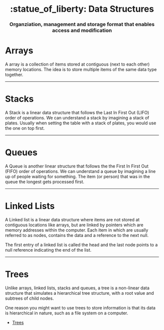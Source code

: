 <h1 align="center">
   :statue_of_liberty:  Data Structures
</h1>

<h3 align="center">
	Organziation, management and storage format that enables access and modification
</h3>

# Arrays

A array is a collection of items stored at contiguous (next to each other) memory locations. The idea is to store multiple items of the same data type together. 

___


# Stacks

A Stack is a linear data structure that follows the Last In First Out (LIFO) order of operations. We can understand a stack by imagining a stack of plates. Usually when setting the table with a stack of plates, you would use the one on top first.

___

# Queues

A Queue is another linear structure that follows the the First In First Out (FIFO) order of operations. We can understand a queue by imagining a line up of people waiting for something. The item (or person) that was in the queue the longest gets processed first.

___

# Linked Lists

A Linked list is a linear data structure where items are not stored at contiguous locations like arrays, but are linked by pointers which are memory addresses within the computer. Each item in which are usually referred to as nodes, contains the data and a reference to the next null. 

The first entry of a linked list is called the head and the last node points to a null reference indicating the end of the list.

___

# Trees

Unlike arrays, linked lists, stacks and queues, a tree is a non-linear data structure that simulates a hierarchical tree structure, with a root value and subtrees of child nodes. 
 
One reason you might want to use trees to store information is that its data is hierarchical in nature, such as a file system on a computer.

* [Trees](https://github.com/markwindsorr/CSFundamentals/tree/master/Data%20Structures/Trees)
